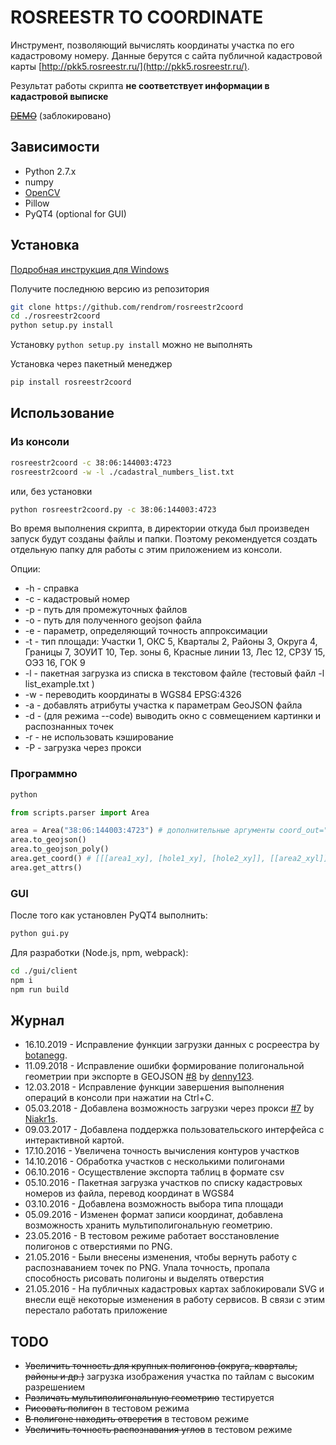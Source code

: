 # ROSREESTR TO COORDINATE

Инструмент, позволяющий вычислять координаты участка по его кадастровому номеру.
Данные берутся с сайта публичной кадастровой карты [http://pkk5.rosreestr.ru/](http://pkk5.rosreestr.ru/).

Результат работы скрипта __не соответствует информации в кадастровой выписке__

~~[DEMO](http://geonote.ru/pkk/)~~ (заблокировано)

## Зависимости

* Python 2.7.x
* numpy
* [OpenCV](http://opencv.org/)
* Pillow
* PyQT4 (optional for GUI)

## Установка

[Подробная инструкция для Windows](https://github.com/rendrom/rosreestr2coord/wiki/Instruction)

Получите последнюю версию из репозитория

```bash
git clone https://github.com/rendrom/rosreestr2coord
cd ./rosreestr2coord
python setup.py install
```

Установку `python setup.py install` можно не выполнять

Установка через пакетный менеджер

```bash
pip install rosreestr2coord
```

## Использование

### Из консоли

```bash
rosreestr2coord -c 38:06:144003:4723
rosreestr2coord -w -l ./cadastral_numbers_list.txt
```

или, без установки

```bash
python rosreestr2coord.py -c 38:06:144003:4723
```

Во время выполнения скрипта, в директории откуда был произведен запуск будут созданы файлы и папки. 
Поэтому рекомендуется создать отдельную папку для работы с этим приложением из консоли. 

Опции:

* -h - справка
* -c - кадастровый номер
* -p - путь для промежуточных файлов
* -o - путь для полученного  geojson файла
* -e - параметр, определяющий точность аппроксимации
* -t - тип площади: Участки 1, ОКС 5, Кварталы 2, Районы 3, Округа 4, Границы 7, ЗОУИТ 10, Тер. зоны 6, Красные линии 13, Лес 12, СРЗУ 15, ОЭЗ 16, ГОК 9
* -l - пакетная загрузка из списка в текстовом файле (тестовый файл -l list_example.txt )
* -w - переводить координаты в WGS84 EPSG:4326
* -a - добавлять атрибуты участка к параметрам GeoJSON файла
* -d - (для режима --code) выводить окно с совмещением картинки и распознанных точек
* -r - не использовать кэширование
* -P - загрузка через прокси

### Программно

```bash
python
```

```python
from scripts.parser import Area

area = Area("38:06:144003:4723") # дополнительные аргументы coord_out="EPSG:4326", area_type=1, media-path=MEDIA, 
area.to_geojson()
area.to_geojson_poly()
area.get_coord() # [[[area1_xy], [hole1_xy], [hole2_xy]], [[area2_xyl]]]
area.get_attrs()
```

### GUI

После того как установлен PyQT4 выполнить:

```bash
python gui.py
```

Для разработки (Node.js, npm, webpack):

```bash
cd ./gui/client
npm i
npm run build
```

## Журнал

* 16.10.2019 - Исправление функции загрузки данных с росреестра by [botanegg](https://github.com/botanegg).
* 11.09.2018 - Исправление ошибки формирование полигональной геометрии при экспорте в GEOJSON [#8](https://github.com/rendrom/rosreestr2coord/issues/8) by [denny123](https://github.com/denny123).
* 12.03.2018 - Исправление функции завершения выполнения операций в консоли при нажатии на Ctrl+C.
* 05.03.2018 - Добавлена возможность загрузки через прокси [#7](https://github.com/rendrom/rosreestr2coord/issues/5) by [Niakr1s](https://github.com/Niakr1s).
* 09.03.2017 - Добавлена поддержка пользовательского интерфейса с интерактивной картой.
* 17.10.2016 - Увеличена точность вычисления контуров участков
* 14.10.2016 - Обработка участков с несколькими полигонами
* 06.10.2016 - Осуществление экспорта таблиц в формате csv
* 05.10.2016 - Пакетная загрузка участков по списку кадастровых номеров из файла, перевод координат в WGS84
* 03.10.2016 - Добавлена возможность выбора типа площади
* 05.09.2016 - Изменен формат записи координат, добавлена возможность хранить мультиполигональную геометрию. 
* 23.05.2016 - В тестовом режиме работает восстановление полигонов с отверстиями по PNG.
* 21.05.2016 - Были внесены изменения, чтобы вернуть работу с распознаванием точек по PNG. Упала точность, пропала способность рисовать полигоны и выделять отверстия
* 21.05.2016 - На публичных кадастровых картах заблокировали SVG и внесли ещё некоторые изменения в работу сервисов. В связи с этим перестало работать приложение

## TODO

* ~~Увеличить точность для крупных полигонов (округа, кварталы, районы и др.)~~ загрузка изображения участка по тайлам с высоким разрешением
* ~~Различать мультиполигональную геометрию~~ тестируется
* ~~Рисовать полигон~~ в тестовом режима
* ~~В полигоне находить отверстия~~ в тестовом режиме
* ~~Увеличить точность распознавания углов~~ в тестовом режиме
